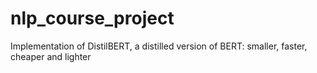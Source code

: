 # nlp_course_project
Implementation of DistilBERT, a distilled version of BERT: smaller, faster, cheaper and lighter
